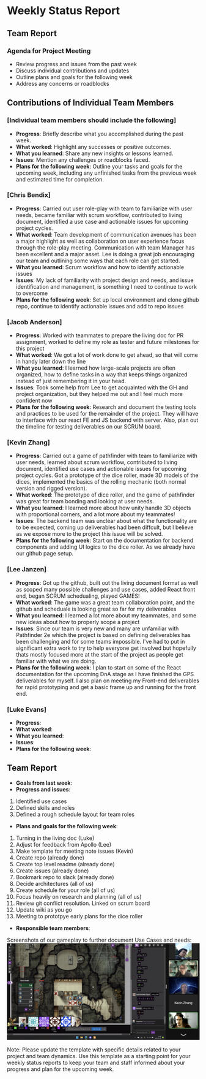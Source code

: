 # Weekly Status Report

## Team Report

### Agenda for Project Meeting

- Review progress and issues from the past week
- Discuss individual contributions and updates
- Outline plans and goals for the following week
- Address any concerns or roadblocks

## Contributions of Individual Team Members

### [Individual team members should include the following]

- **Progress**: Briefly describe what you accomplished during the past week.
- **What worked**: Highlight any successes or positive outcomes.
- **What you learned**: Share any new insights or lessons learned.
- **Issues**: Mention any challenges or roadblocks faced.
- **Plans for the following week**: Outline your tasks and goals for the upcoming week, including any unfinished tasks from the previous week and estimated time for completion.

### [Chris Bendix]

- **Progress**: Carried out user role-play with team to familiarize with user needs, became familiar with scrum workflow, contributed to living document, identified a use case and actionable issues for upcoming project cycles. 
- **What worked**: Team development of communication avenues has been a major highlight as well as collaboration on user experience focus through the role-play meeting. Communication with team Manager has been excellent and a major asset. Lee is doing a great job encouraging our team and outlining some ways that each role can get started. 
- **What you learned**: Scrum workflow and how to identify actionable issues
- **Issues**: My lack of familiarity with project design and needs, and issue identification and management, is something I need to continue to work to overcome
- **Plans for the following week**: Set up local environment and clone github repo, continue to identify actionable issues and add to repo issues

### [Jacob Anderson]

- **Progress**: Worked with teammates to prepare the living doc for PR assignment, worked to define my role as tester and future milestones for this project
- **What worked**: We got a lot of work done to get ahead, so that will come in handy later down the line
- **What you learned**: I learned how large-scale projects are often organized, how to define tasks in a way that keeps things organized instead of just remembering it in your head.
- **Issues**: Took some help from Lee to get acquainted with the GH and project organization, but they helped me out and I feel much more confident now
- **Plans for the following week**: Research and document the testing tools and practices to be used for the remainder of the project. They will have to interface with our react FE and JS backend with server. Also, plan out the timeline for testing deliverables on our SCRUM board.

### [Kevin Zhang]

- **Progress**: Carried out a game of pathfinder with team to familiarize with user needs, learned about scrum workflow, contributed to living document, identified use cases and actionable issues for upcoming project cycles. Got a prototype of the dice roller, made 3D models of the dices, implemented the basics of the rolling mechanic (both normal version and rigged version).
- **What worked**: The prototype of dice roller, and the game of pathfinder was great for team bonding and looking at user needs.
- **What you learned**: I learned more about how unity handle 3D objects with proportional corners, and a lot more about my teammates! 
- **Issues**: The backend team was unclear about what the functionality are to be expected, coming up deliverables had been diffcult, but I believe as we expose more to the project this issue will be solved.
- **Plans for the following week**: Start on the documentation for backend components and adding UI logics to the dice roller. As we already have our github page setup.

### [Lee Janzen]

- **Progress**: Got up the github, built out the living document format as well as scoped many possible challenges and use cases, added React front end, began SCRUM schedualing, played GAMES!
- **What worked**: The game was a great team collaboration point, and the github and scheduale is looking great so far for my deliverables
- **What you learned**: I learned a lot more about my teammates, and some new ideas about how to properly scope a project 
- **Issues**: Since our team is very new and many are unfamiliar with Pathfinder 2e which the project is based on defining deliverables has been challenging and for some teams impossible. I've had to put in significant extra work to try to help everyone get involved but hopefully thats mostly focused more at the start of the project as people get familiar with what we are doing.
- **Plans for the following week**: I plan to start on some of the React documentation for the upcoming DnA stage as I have finished the GPS deliverables for myself. I also plan on meeting my Front-end deliverables for rapid prototyping and get a basic frame up and running for the front end.

### [Luke Evans]

- **Progress**:
- **What worked**:
- **What you learned**:
- **Issues**:
- **Plans for the following week**:

## Team Report
- **Goals from last week**:
- **Progress and issues**:
1. Identified use cases
2. Defined skills and roles
3. Defined a rough schedule layout for team roles
- **Plans and goals for the following week**:
1. Turning in the living doc (Luke)
2. Adjust for feedback from Apollo (Lee)
3. Make template for meeting note issues (Kevin)
4. Create repo (already done)
5. Create top level readme (already done)
6. Create issues (already done)
7. Bookmark repo to slack (already done)
8. Decide architectures (all of us)
9. Create schedule for your role (all of us)
10. Focus heavily on research and planning (all of us)
11. Review git conflict resolution. Linked on scrum board
12. Update wiki as you go
13. Meeting to prototpye early plans for the dice roller
- **Responsible team members**:

Screenshots of our gameplay to further document Use Cases and needs:
![Screenshot](../docs/assets/PathKit_Roleplay_2023-04-09_at_3-38-07PM.png)

Note: Please update the template with specific details related to your project and team dynamics. Use this template as a starting point for your weekly status reports to keep your team and staff informed about your progress and plan for the upcoming week.

